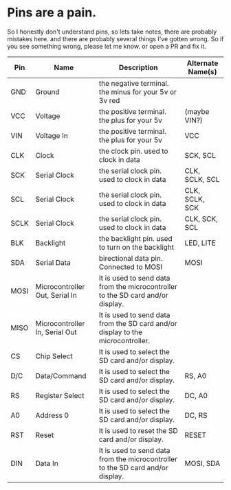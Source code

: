Pins are a pain.
================

So I honestly don't understand pins, so lets take notes, there are probably mistakes here. and there are
probably several things I've gotten wrong. So if you see something wrong, please let me know. or open a 
PR and fix it. 

| Pin  | Name | Description                                  | Alternate Name(s) |
|------| ---- |----------------------------------------------|------------------|
| GND  |Ground| the negative terminal. the minus for your 5v or 3v red |                  |
| VCC  |Voltage| the positive terminal. the plus for your 5v | (maybe VIN?)     |
| VIN  |Voltage In| the positive terminal. the plus for your 5v | VCC              |
| CLK  |Clock| the clock pin. used to clock in data | SCK, SCL         |
| SCK  |Serial Clock| the serial clock pin. used to clock in data | CLK, SCLK, SCL   |
| SCL  |Serial Clock| the serial clock pin. used to clock in data | CLK, SCLK, SCK   |
| SCLK |Serial Clock| the serial clock pin. used to clock in data | CLK, SCK, SCL    |
| BLK  |Backlight| the backlight pin. used to turn on the backlight | LED, LITE        |
| SDA  | Serial Data|birectional data pin. Connected to MOSI| MOSI             |
| MOSI | Microcontroller Out, Serial In| It is used to send data from the microcontroller to the SD card and/or display.||
| MISO | Microcontroller In, Serial Out| It is used to send data from the SD card and/or display to the microcontroller.||
| CS   |Chip Select| It is used to select the SD card and/or display.||
| D/C  |Data/Command| It is used to select the SD card and/or display.| RS, A0           |
| RS   |Register Select| It is used to select the SD card and/or display.| DC, A0           |
| A0   |Address 0| It is used to select the SD card and/or display.| DC, RS           |
| RST  |Reset| It is used to reset the SD card and/or display.| RESET            |
| DIN  |Data In| It is used to send data from the microcontroller to the SD card and/or display.| MOSI, SDA        |               


